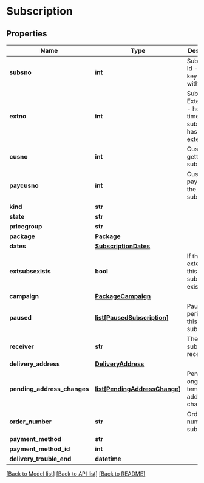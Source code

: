 # Subscription

## Properties
Name | Type | Description | Notes
------------ | ------------- | ------------- | -------------
**subsno** | **int** | Subscription Id - primary key together with extno | 
**extno** | **int** | Subscription Extension Id - how many times a subscription has been extended | 
**cusno** | **int** | Customer getting the subscription | 
**paycusno** | **int** | Customer paying for the subscription | 
**kind** | **str** |  | 
**state** | **str** |  | 
**pricegroup** | **str** |  | [optional] 
**package** | [**Package**](Package.md) |  | 
**dates** | [**SubscriptionDates**](SubscriptionDates.md) |  | 
**extsubsexists** | **bool** | If the extension of this subscription exists | 
**campaign** | [**PackageCampaign**](PackageCampaign.md) |  | [optional] 
**paused** | [**list[PausedSubscription]**](PausedSubscription.md) | Pause periods of this subscription | [optional] 
**receiver** | **str** | The name of subscription receiver | [optional] 
**delivery_address** | [**DeliveryAddress**](DeliveryAddress.md) |  | [optional] 
**pending_address_changes** | [**list[PendingAddressChange]**](PendingAddressChange.md) | Pending and ongoing temporary address changes | [optional] 
**order_number** | **str** | Order number of subscription | [optional] 
**payment_method** | **str** |  | [optional] 
**payment_method_id** | **int** |  | [optional] 
**delivery_trouble_end** | **datetime** |  | [optional] 

[[Back to Model list]](../README.md#documentation-for-models) [[Back to API list]](../README.md#documentation-for-api-endpoints) [[Back to README]](../README.md)


